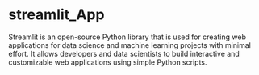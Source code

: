 # streamlit_App
Streamlit is an open-source Python library that is used for creating web applications for data science and machine learning projects with minimal effort. It allows developers and data scientists to build interactive and customizable web applications using simple Python scripts.
